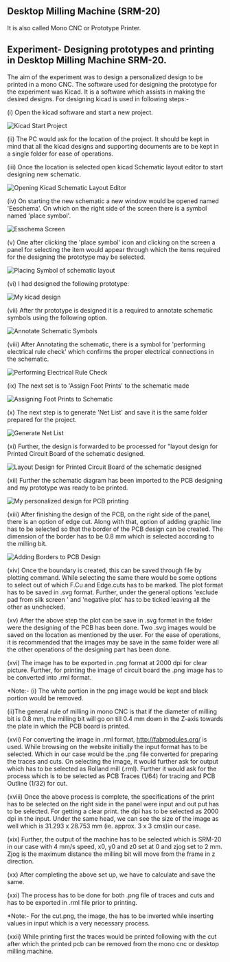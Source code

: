 ## Desktop Milling Machine (SRM-20)

It is also called Mono CNC or Prototype Printer.


## Experiment- Designing prototypes and printing in Desktop Milling Machine SRM-20.

The aim of the experiment was to design a personalized design to be printed in a mono CNC. The software used for designing the prototype for the experiment was Kicad. It is a software which assists in making the desired designs. For designing kicad is used in following steps:-

(i) Open the kicad software and start a new project.

![Kicad Start Project](img/kicad-1.jpg "Kicad Start Project")



(ii) The PC would ask for the location of the project. It should be kept in mind that all the kicad designs and supporting documents are to be kept in a single folder for ease of operations.

(iii) Once the location is selected open kicad Schematic layout editor to start designing new schematic.

![Opening Kicad Schematic Layout Editor](img/kicad-2.jpg "Opening Kicad Schematic Layout Editor")

(iv) On starting the new schematic a new window would be opened named 'Eeschema'. On which on the right side of the screen there is a symbol named 'place symbol'.

![Esschema Screen](img/kicad-3.jpg "Esschema Screen")

(v) One after clicking the 'place symbol' icon and clicking on the screen a panel for selecting the item would appear through which the items required for the designing the prototype may be selected.

![Placing Symbol of schematic layout](img/kicad-4.jpg "Placing Symbol of schematic layout")


(vi) I had designed the following prototype:

![My kicad design](img/kicad-5.jpg "My kicad design")


(vii) After thr prototype is designed it is a required to annotate schematic symbols using the following option.

![Annotate Schematic Symbols](img/kicad-6.jpg "Annotate Schematic Symbols")

(viii) After Annotating the schematic, there is a symbol for 'performing electrical rule check' which confirms the proper electrical connections in the schematic.

![Performing Electrical Rule Check](img/kicad-7.jpg "Performing Electrical Rule Check")

(ix) The next set is to 'Assign Foot Prints' to the schematic made

![Assigning Foot Prints to Schematic](img/kicad-8.jpg "Assigning Foot Prints to Schematic")

(x) The next step is to generate 'Net List' and save it is the same folder prepared for the project.

![Generate Net List](img/kicad-9.jpg "Generate Net List")

(xi) Further, the design is forwarded to be processed for "layout design for Printed Circuit Board of the schematic designed.

![Layout Design for Printed Circuit Board of the schematic designed](img/kicad-10.jpg "Layout Design for Printed Circuit Board of the schematic designed")

(xii) Further the schematic diagram has been imported to the PCB designing and my prototype was ready to be printed.

![My personalized design for PCB printing](img/kicad-11.jpg "My personalized design for PCB printing")

(xiii) After finishing the design of the PCB, on the right side of the panel, there is an option of edge cut. Along with that, option of adding graphic line has to be selected so that the border of the PCB design can be created. The dimension of the border has to be 0.8 mm which is selected according to the milling bit. 

![Adding Borders to PCB Design](img/kicad-12.jpg "Adding Borders to PCB Design")

(xiv) Once the boundary is created, this can be saved through file by plotting command. While selecting the same there would be some options to select out of which F.Cu and Edge.cuts has to be marked. The plot format has to be saved in .svg format. Further, under the general options 'exclude pad from silk screen ' and 'negative plot' has to be ticked leaving all the other as unchecked.

(xv) After the above step the plot can be save in .svg format in the folder were the designing of the PCB has been done. Two .svg images would be saved on the location as mentioned by the user. For the ease of operations, it is recommended that the images may be save in the same folder were all the other operations of the designing part has been done.

(xvi) The image has to be exported in .png format at 2000 dpi for clear picture. Further, for printing the image of circuit board the .png image has to be converted into .rml format.

*Note:- (i) The white portion in the png image would be kept and black portion would be removed.
   
(ii)The general rule of milling in mono CNC is that if the diameter of milling bit is 0.8 mm, the milling bit will go on till 0.4 mm down in the Z-axis towards the plate in which the PCB board is printed. 

(xvii) For converting the image in .rml format, http://fabmodules.org/ is used. While browsing on the website initially the input format has to be selected. Which in our case would be the .png file converted for preparing the traces and cuts. On selecting the image, it would further ask for output which has to be selected as Rolland mill (.rml). Further it would ask for the process which is to be selected as PCB Traces (1/64) for tracing and PCB Outline (1/32) for cut.

(xviii) Once the above process is complete, the specifications of the print has to be selected on the right side in the panel were input and out put has to be selected. For getting a clear print. the dpi has to be selected as 2000 dpi in the input. Under the same head, we can see the size of the image as well which is 31.293 x 28.753 mm (ie. approx. 3 x 3 cms)in our case.

(xix) Further, the output of the machine has to be selected which is SRM-20 in our case with       4 mm/s speed, x0, y0 and z0 set at 0 and zjog set to 2 mm. Zjog is the maximum distance the milling bit will move from the frame in z direction.

(xx) After completing the above set up, we have to calculate and save the same.

(xxi) The process has to be done for both .png file of traces and cuts and has to be exported in .rml file prior to printing. 

*Note:- For the cut.png, the image, the has to be inverted while inserting values in input which is a very necessary process.

(xxii) While printing first the traces would be printed following with the cut after which the printed pcb can be removed from the mono cnc or desktop milling machine.
